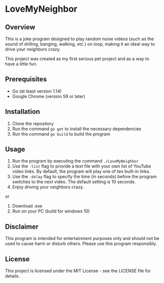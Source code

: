 # LoveMyNeighbor

## Overview
This is a joke program designed to play random noise videos (such as the sound of drilling, banging, walking, etc.) on loop, making it an ideal way to drive your neighbors crazy.

This project was created as my first serious pet project and as a way to have a little fun.

## Prerequisites
- Go (at least version 1.14)
- Google Chrome (version 59 or later)

## Installation
1. Clone the repository
2. Run the command `go get` to install the necessary dependencies
3. Run the command `go build` to build the program

## Usage
1. Run the program by executing the command `./LoveMyNeighbor`
2. Use the `-list` flag to provide a text file with your own list of YouTube video links. By default, the program will play one of ten built-in links.
3. Use the `-delay` flag to specify the time (in seconds) before the program switches to the next video. The default setting is 10 seconds.
4. Enjoy driving your neighbors crazy.

or

1. Download .exe
2. Run on your PC (build for windows 10) 

## Disclaimer
This program is intended for entertainment purposes only and should not be used to cause harm or disturb others. Please use this program responsibly.

## License
This project is licensed under the MIT License - see the LICENSE file for details.
